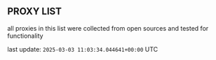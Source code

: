 ## PROXY LIST

all proxies in this list were collected from open sources and tested for functionality

last update: `2025-03-03 11:03:34.044641+00:00` UTC